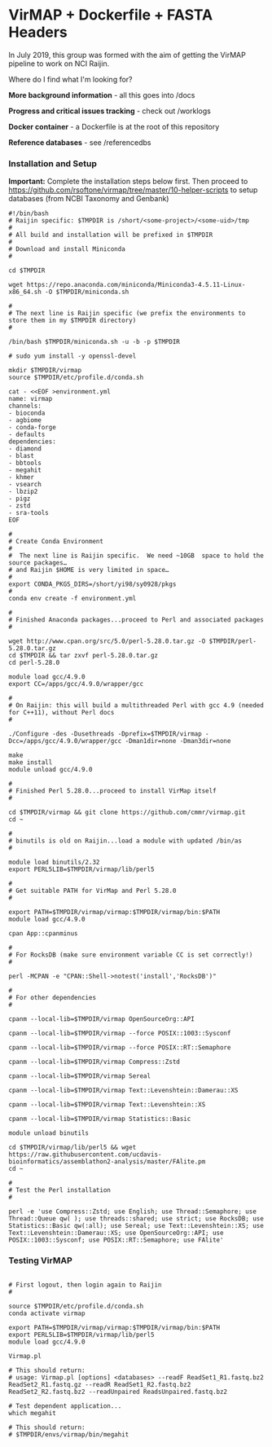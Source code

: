 # VirMAP + Dockerfile + FASTA Headers
In July 2019, this group was formed with the aim of getting the VirMAP pipeline to work on NCI Raijin.  

Where do I find what I'm looking for? 

**More background information** - all this goes into /docs

**Progress and critical issues tracking** - check out /worklogs

**Docker container** - a Dockerfile is at the root of this repository

**Reference databases** - see /referencedbs

### Installation and Setup
**Important:** Complete the installation steps below first.  Then proceed to https://github.com/rsoftone/virmap/tree/master/10-helper-scripts to setup databases (from NCBI Taxonomy and Genbank)
  
```
#!/bin/bash
# Raijin specific: $TMPDIR is /short/<some-project>/<some-uid>/tmp
# 
# All build and installation will be prefixed in $TMPDIR
#
# Download and install Miniconda
#

cd $TMPDIR

wget https://repo.anaconda.com/miniconda/Miniconda3-4.5.11-Linux-x86_64.sh -O $TMPDIR/miniconda.sh

#
# The next line is Raijin specific (we prefix the environments to store them in my $TMPDIR directory)
#

/bin/bash $TMPDIR/miniconda.sh -u -b -p $TMPDIR

# sudo yum install -y openssl-devel

mkdir $TMPDIR/virmap
source $TMPDIR/etc/profile.d/conda.sh

cat - <<EOF >environment.yml 
name: virmap
channels:
- bioconda
- agbiome
- conda-forge
- defaults
dependencies:
- diamond
- blast
- bbtools
- megahit
- khmer
- vsearch
- lbzip2
- pigz
- zstd
- sra-tools
EOF

#
# Create Conda Environment
#
#  The next line is Raijin specific.  We need ~10GB  space to hold the source packages…
# and Raijin $HOME is very limited in space…
#
export CONDA_PKGS_DIRS=/short/yi98/sy0928/pkgs
#
conda env create -f environment.yml 

#
# Finished Anaconda packages...proceed to Perl and associated packages
#

wget http://www.cpan.org/src/5.0/perl-5.28.0.tar.gz -O $TMPDIR/perl-5.28.0.tar.gz
cd $TMPDIR && tar zxvf perl-5.28.0.tar.gz
cd perl-5.28.0

module load gcc/4.9.0
export CC=/apps/gcc/4.9.0/wrapper/gcc

#
# On Raijin: this will build a multithreaded Perl with gcc 4.9 (needed for C++11), without Perl docs
#

./Configure -des -Dusethreads -Dprefix=$TMPDIR/virmap -Dcc=/apps/gcc/4.9.0/wrapper/gcc -Dman1dir=none -Dman3dir=none

make
make install
module unload gcc/4.9.0

#
# Finished Perl 5.28.0...proceed to install VirMap itself
#

cd $TMPDIR/virmap && git clone https://github.com/cmmr/virmap.git
cd ~

#
# binutils is old on Raijin...load a module with updated /bin/as
#

module load binutils/2.32
export PERL5LIB=$TMPDIR/virmap/lib/perl5

# 
# Get suitable PATH for VirMap and Perl 5.28.0
#

export PATH=$TMPDIR/virmap/virmap:$TMPDIR/virmap/bin:$PATH
module load gcc/4.9.0

cpan App::cpanminus

#
# For RocksDB (make sure environment variable CC is set correctly!)
#

perl -MCPAN -e "CPAN::Shell->notest('install','RocksDB')"

#
# For other dependencies
#

cpanm --local-lib=$TMPDIR/virmap OpenSourceOrg::API

cpanm --local-lib=$TMPDIR/virmap --force POSIX::1003::Sysconf

cpanm --local-lib=$TMPDIR/virmap --force POSIX::RT::Semaphore

cpanm --local-lib=$TMPDIR/virmap Compress::Zstd

cpanm --local-lib=$TMPDIR/virmap Sereal

cpanm --local-lib=$TMPDIR/virmap Text::Levenshtein::Damerau::XS

cpanm --local-lib=$TMPDIR/virmap Text::Levenshtein::XS

cpanm --local-lib=$TMPDIR/virmap Statistics::Basic

module unload binutils

cd $TMPDIR/virmap/lib/perl5 && wget https://raw.githubusercontent.com/ucdavis-bioinformatics/assemblathon2-analysis/master/FAlite.pm
cd ~

#
# Test the Perl installation
#

perl -e 'use Compress::Zstd; use English; use Thread::Semaphore; use Thread::Queue qw( ); use threads::shared; use strict; use RocksDB; use Statistics::Basic qw(:all); use Sereal; use Text::Levenshtein::XS; use Text::Levenshtein::Damerau::XS; use OpenSourceOrg::API; use POSIX::1003::Sysconf; use POSIX::RT::Semaphore; use FAlite'

```
### Testing VirMAP
```

# First logout, then login again to Raijin
#

source $TMPDIR/etc/profile.d/conda.sh
conda activate virmap

export PATH=$TMPDIR/virmap/virmap:$TMPDIR/virmap/bin:$PATH
export PERL5LIB=$TMPDIR/virmap/lib/perl5
module load gcc/4.9.0

Virmap.pl

# This should return:
# usage: Virmap.pl [options] <databases> --readF ReadSet1_R1.fastq.bz2 ReadSet2_R1.fastq.gz --readR ReadSet1_R2.fastq.bz2 ReadSet2_R2.fastq.bz2 --readUnpaired ReadsUnpaired.fastq.bz2

# Test dependent application...
which megahit

# This should return:
# $TMPDIR/envs/virmap/bin/megahit
```
